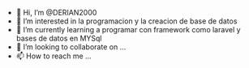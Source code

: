 - 👋 Hi, I’m @DERIAN2000
- 👀 I’m interested in  la programacion y la creacion de base de datos
- 🌱 I’m currently learning  a programar con framework como laravel y  bases de datos en MYSql
- 💞️ I’m looking to collaborate on ...
- 📫 How to reach me ...

<!---
DERIAN2000/DERIAN2000 is a ✨ special ✨ repository because its `README.md` (this file) appears on your GitHub profile.
You can click the Preview link to take a look at your changes.
--->
